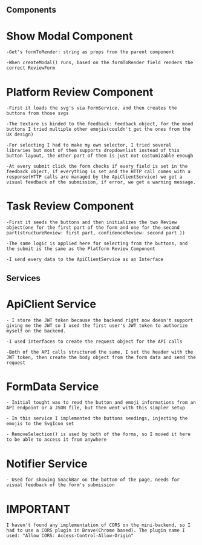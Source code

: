 ## Components

# Show Modal Component

    -Get's formToRender: string as props from the parent component

    -When createModal() runs, based on the formToRender field renders the correct ReviewForm

# Platform Review Component

    -First it loads the svg's via FormService, and then creates the buttons from those svgs

    -The textare is binded to the feedback: Feedback object, for the mood buttons I tried multiple other emojis(couldn't get the ones from the UX design)

    -For selecting I had to make my own selector, I tried several libraries but most of them supports dropdownlist instead of this button layout, the other part of them is just not costumizable enough

    -At every submit click the form checks if every field is set in the feedback object, if everything is set and the HTTP call comes with a response(HTTP calls are managed by the ApiClientService) we get a visual feedback of the submission, if error, we get a warning message.

# Task Review Component

    -First it seeds the buttons and then initializes the two Review object(one for the first part of the form and one for the second part(structureReview: first part, confidenceReview: second part ))

    -The same logic is applied here for selecting from the buttons, and the submit is the same as the Platform Review Component

    -I send every data to the ApiClientService as an Interface

## Services

# ApiClient Service

    - I store the JWT token because the backend right now doesn't support giving me the JWT so I used the first user's JWT token to authorize myself on the backend.

    -I used interfaces to create the request object for the API calls

    -Both of the API calls structured the same, I set the header with the JWT token, then create the body object from the form data and send the request

# FormData Service

    - Initial tought was to read the button and emoji informations from an API endpoint or a JSON file, but then went with this simpler setup

    - In this service I implemented the buttons seedings, injecting the emojis to the SvgIcon set

    - RemoveSelection() is used by both of the forms, so I moved it here to be able to access it from anywhere

# Notifier Service

    - Used for showing SnackBar on the bottom of the page, needs for visual feedback of the form's submission

# IMPORTANT

    I haven't found any implementation of CORS on the mini-backend, so I had to use a CORS plugin in Brave(Chrome based). The plugin name I used: "Allow CORS: Access-Control-Allow-Origin"
